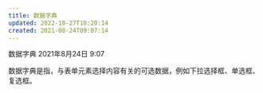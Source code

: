 ```yaml
---
title: 数据字典
updated: 2022-10-27T10:20:14
created: 2021-08-24T09:07:14
---
```


数据字典
2021年8月24日
9:07

数据字典是指，与表单元素选择内容有关的可选数据，例如下拉选择框、单选框、复选框。
